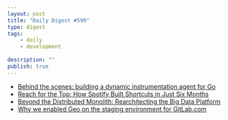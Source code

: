 ```yaml
---
layout: post
title: "Daily Digest #599"
type: digest
tags: 
    - daily
    - development
    
description: ""
publish: true
---
```


- [Behind the scenes: building a dynamic instrumentation agent for Go](https://blog.sqreen.com/dynamic-instrumentation-go/)
- [Reach for the Top: How Spotify Built Shortcuts in Just Six Months ](https://engineering.atspotify.com/2020/04/15/reach-for-the-top-how-spotify-built-shortcuts-in-just-six-months/)
- [Beyond the Distributed Monolith: Rearchitecting the Big Data Platform](https://www.infoq.com/presentations/bbc-distributed-monolith-microservices/)
- [Why we enabled Geo on the staging environment for GitLab.com](https://about.gitlab.com/blog/2020/04/16/geo-is-available-on-staging-for-gitlab-com/)

